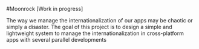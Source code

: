 #Moonrock
[Work in progress]

The way we manage the internationalization of our apps may be chaotic or simply a disaster. The goal of this project is to design a simple and lightweight system to manage the internationalization in cross-platform apps with several parallel developments